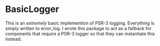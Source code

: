 # BasicLogger

This is an *extremely* basic implemention of PSR-3 logging. Everything is simply written to error_log. I wrote this package to act as a failback for components that require a PSR-3 logger so that they can instantiate this instead. 